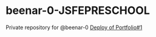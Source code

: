 # beenar-0-JSFEPRESCHOOL
Private repository for @beenar-0
[Deploy of Portfolio#1](https://rolling-scopes-school.github.io/beenar-0-JSFEPRESCHOOL/portfolio/)
